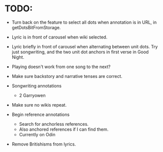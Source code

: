 # TODO:
* Turn back on the feature to select all dots when annotation is in URL, in getDotsBitFromStorage.
* Lyric is in front of carousel when wiki selected.
* Lyric briefly in front of carousel when alternating between unit dots. Try just songwriting, and the two unit dot anchors in first verse in Good Night.
* Playing doesn't work from one song to the next?

* Make sure backstory and narrative tenses are correct.

* Songwriting annotations
    * 2 Garryowen
* Make sure no wikis repeat.

* Begin reference annotations
    * Search for anchorless references.
    * Also anchored references if I can find them.
    * Currently on Odin

* Remove Britishisms from lyrics.